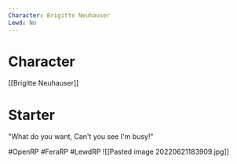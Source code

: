 ```yaml
---
Character: Brigitte Neuhauser
Lewd: No
---
```

# Character
[[Brigitte Neuhauser]]

# Starter
"What do you want, Can't you see I'm busy!"  

#OpenRP #FeraRP #LewdRP 
![[Pasted image 20220621183909.jpg]]